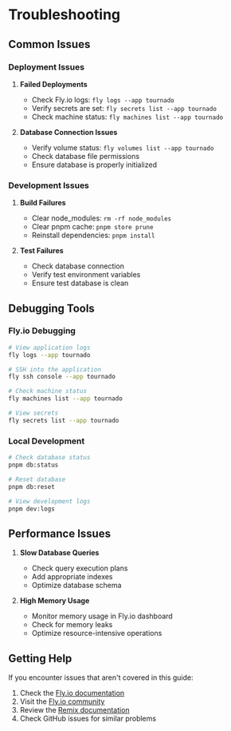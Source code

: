 # Troubleshooting

## Common Issues

### Deployment Issues

1. **Failed Deployments**

   - Check Fly.io logs: `fly logs --app tournado`
   - Verify secrets are set: `fly secrets list --app tournado`
   - Check machine status: `fly machines list --app tournado`

2. **Database Connection Issues**
   - Verify volume status: `fly volumes list --app tournado`
   - Check database file permissions
   - Ensure database is properly initialized

### Development Issues

1. **Build Failures**

   - Clear node_modules: `rm -rf node_modules`
   - Clear pnpm cache: `pnpm store prune`
   - Reinstall dependencies: `pnpm install`

2. **Test Failures**
   - Check database connection
   - Verify test environment variables
   - Ensure test database is clean

## Debugging Tools

### Fly.io Debugging

```sh
# View application logs
fly logs --app tournado

# SSH into the application
fly ssh console --app tournado

# Check machine status
fly machines list --app tournado

# View secrets
fly secrets list --app tournado
```

### Local Development

```sh
# Check database status
pnpm db:status

# Reset database
pnpm db:reset

# View development logs
pnpm dev:logs
```

## Performance Issues

1. **Slow Database Queries**

   - Check query execution plans
   - Add appropriate indexes
   - Optimize database schema

2. **High Memory Usage**
   - Monitor memory usage in Fly.io dashboard
   - Check for memory leaks
   - Optimize resource-intensive operations

## Getting Help

If you encounter issues that aren't covered in this guide:

1. Check the [Fly.io documentation](https://fly.io/docs/)
2. Visit the [Fly.io community](https://community.fly.io/)
3. Review the [Remix documentation](https://remix.run/docs)
4. Check GitHub issues for similar problems
